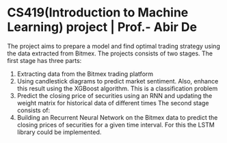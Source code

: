 # CS419(Introduction to Machine Learning) project | Prof.- Abir De
The project aims to prepare a model and find optimal trading strategy using the data extracted
from Bitmex. The projects consists of two stages. The first stage has three parts:
 1. Extracting data from the Bitmex trading platform
 2. Using candlestick diagrams to predict market sentiment. Also, enhance this result using the
    XGBoost algorithm. This is a classification problem
 3. Predict the closing price of securities using an RNN and updating the weight matrix for
    historical data of different times
The second stage consists of:
 1. Building an Recurrent Neural Network on the Bitmex data to predict the closing prices of
    securities for a given time interval. For this the LSTM library could be implemented.
